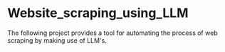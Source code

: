 # Website_scraping_using_LLM

The following project provides a tool for automating the process of web scraping by making use of LLM's.
